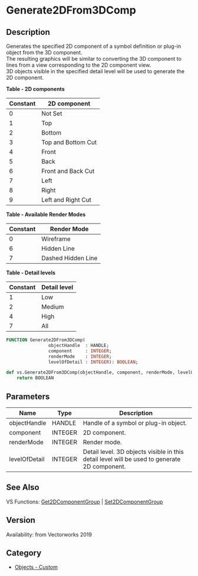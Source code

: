 # Generate2DFrom3DComp

## Description
Generates the specified 2D component of a symbol definition or plug-in object from the 3D component.<BR>
The resulting graphics will be similar to converting the 3D component to lines from a view corresponding to the 2D component view. <BR>
3D objects visible in the specified detail level will be used to generate the 2D component.


**Table - 2D components**

| Constant | 2D component         |
|----------|---------------------|
| 0        | Not Set             |
| 1        | Top                 |
| 2        | Bottom              |
| 3        | Top and Bottom Cut  |
| 4        | Front               |
| 5        | Back                |
| 6        | Front and Back Cut  |
| 7        | Left                |
| 8        | Right               |
| 9        | Left and Right Cut  |


**Table - Available Render Modes**

| Constant | Render Mode         |
|----------|--------------------|
| 0        | Wireframe          |
| 6        | Hidden Line        |
| 7        | Dashed Hidden Line |


**Table - Detail levels**

| Constant | Detail level |
|----------|-------------|
| 1        | Low         |
| 2        | Medium      |
| 4        | High        |
| 7        | All         |

```pascal
FUNCTION Generate2DFrom3DComp(
				objectHandle  : HANDLE;
				component     : INTEGER;
				renderMode    : INTEGER;
				levelOfDetail : INTEGER): BOOLEAN;
```

```python
def vs.Generate2DFrom3DComp(objectHandle, component, renderMode, levelOfDetail):
    return BOOLEAN
```

## Parameters
|Name|Type|Description|
|---|---|---|
|objectHandle|HANDLE|Handle of a symbol or plug-in object.|
|component|INTEGER|2D component.|
|renderMode|INTEGER|Render mode.|
|levelOfDetail|INTEGER|Detail level. 3D objects visible in this detail level will be used to generate 2D component.|

## See Also
VS Functions:
[Get2DComponentGroup](Get2DComponentGroup.md) 
| [Set2DComponentGroup](Set2DComponentGroup.md)

## Version
Availability: from Vectorworks 2019

## Category
* [Objects - Custom](../Categories/Objects%20-%20Custom.md)
